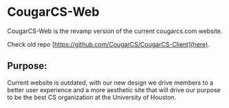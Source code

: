 # CougarCS-Web

CougarCS-Web is the revamp version of the current cougarcs.com website.

Check old repo [https://github.com/CougarCS/CougarCS-Client](here).

## Purpose:

Current website is outdated, with our new design we drive members to a better user experience and a more aesthetic site that will drive our purpose to be the best CS organization at the University of Houston.

